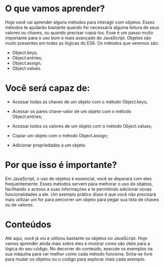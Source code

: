 # O que vamos aprender?
Hoje você vai aprender alguns métodos para interagir com objetos. Esses métodos te ajudarão bastante quando for necessária alguma leitura de seus valores ou chaves, ou quando precisar copiá-los. Esse é um passo muito importante para o uso bom e mais avançado do JavaScript. Objetos são muito presentes em todas as lógicas do ES6. Os métodos que veremos são:
- Object.keys;
- Object.entries;
- Object.assign;
- Object.values.

# Você será capaz de:
- Acessar todas as chaves de um objeto com o método Object.keys;

- Acessar os pares chave-valor de um objeto com o método Object.entries;

- Acessar todos os valores de um objeto com o método Object.values;

- Copiar um objeto com o método Object.assign;

- Adicionar propriedades a um objeto.

# Por que isso é importante?
Em JavaScript, o uso de objetos é essencial, você se deparará com eles frequentemente. Esses métodos servem para melhorar o uso do objetos, facilitando o acesso a suas informações e te permitindo adicionar novas funcionalidades a ele. Um exemplo prático disso é que você não precisará mais utilizar um for para percorrer um objeto para pegar sua lista de chaves ou de valores.

# Conteúdos
Até aqui, você já viu e utilizou bastante os objetos no JavaScript. Hoje vamos aprender ainda mais sobre eles e mostrar como são úteis para a lógica do seu código. No decorrer do conteúdo, execute os exemplos na sua máquina para ver melhor como cada método funciona. Sinta-se livre para mudar os objetos ou o código para explorar mais cada exemplo.

